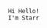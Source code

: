                                                                Hi Hello! 
                                                               I'm Starr
